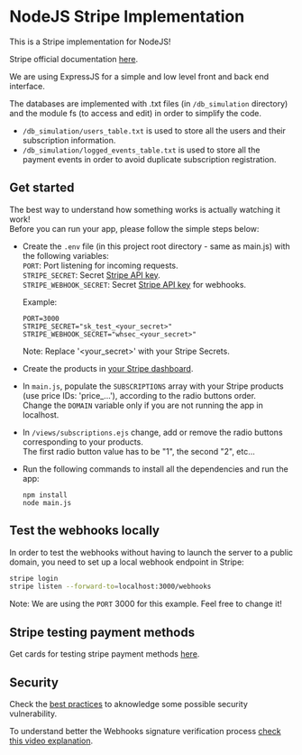 # NodeJS Stripe Implementation

This is a Stripe implementation for NodeJS!

Stripe official documentation [here](https://stripe.com/docs/api).

We are using ExpressJS for a simple and low level front and back end interface.

The databases are implemented with .txt files (in ```/db_simulation``` directory) and the module fs (to access and edit) in order to simplify the code.
- ```/db_simulation/users_table.txt``` is used to store all the users and their subscription information.
- ```/db_simulation/logged_events_table.txt``` is used to store all the payment events in order to avoid duplicate subscription registration.


## Get started

The best way to understand how something works is actually watching it work!
<br>Before you can run your app, please follow the simple steps below:
- Create the `.env` file (in this project root directory - same as main.js) with the following variables:<br>
`PORT`: Port listening for incoming requests.<br>
`STRIPE_SECRET`: Secret [Stripe API key](https://dashboard.stripe.com/test/apikeys).<br>
`STRIPE_WEBHOOK_SECRET`: Secret [Stripe API key](https://dashboard.stripe.com/test/webhooks/create?endpoint_location=local) for webhooks.<p>
Example:
    ```
    PORT=3000
    STRIPE_SECRET="sk_test_<your_secret>"
    STRIPE_WEBHOOK_SECRET="whsec_<your_secret>"
    ```
    Note: Replace '<your_secret>' with your Stripe Secrets.

- Create the products in [your Stripe dashboard](https://dashboard.stripe.com/test/products?create=product&source=product_list).
- In `main.js`, populate the `SUBSCRIPTIONS` array with your Stripe products (use price IDs: 'price_...'), according to the radio buttons order.<br>
Change the `DOMAIN` variable only if you are not running the app in localhost.
- In `/views/subscriptions.ejs` change, add or remove the radio buttons corresponding to your products. <br>The first radio button value has to be "1", the second "2", etc...</br>
- Run the following commands to install all the dependencies and run the app:
    ```
    npm install
    node main.js
    ```


## Test the webhooks locally

In order to test the webhooks without having to launch the server to a public domain, you need to set up a local webhook endpoint in Stripe:
```bash
stripe login
stripe listen --forward-to=localhost:3000/webhooks
```
Note: We are using the `PORT` 3000 for this example. Feel free to change it!


## Stripe testing payment methods

Get cards for testing stripe payment methods [here](https://docs.stripe.com/testing).


## Security

Check the [best practices](https://stripe.com/docs/webhooks#best-practices) to aknowledge some possible security vulnerability.

To understand better the Webhooks signature verification process [check this video explanation](https://www.youtube.com/watch?v=WLHvHUWd2ug&t=486s).
